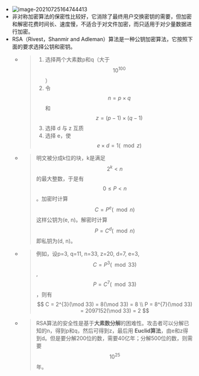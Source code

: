 - ![image-20210725164744413](https://img.mhugh.net/typora/image-20210725164744413.png)
- 非对称加密算法的保密性比较好，它消除了最终用户交换密钥的需要，但加密和解密花费时间长、速度慢，不适合于对文件加密，而只适用于对少量数据进行加密。
- RSA（Rivest，Shanmir and Adleman）算法是一种公钥加密算法，它按照下面的要求选择公钥和密钥。
	- > 1. 选择两个大素数p和q（大于$$10^{100}$$）
	  > 2. 令$$n = p \times q$$ 和 $$ z = (p - 1) \times (q - 1)$$
	  > 3. 选择 d 与 z 互质
	  > 4. 选择 e，使 $$e \times d = 1(\mod z)$$
	- > 明文被分成k位的块，k是满足 $$2^{k} < n$$ 的最大整数，于是有$$0 \le P < n$$。加密时计算
	  $$
	  C = P^{e}(\mod n)
	  $$
	  这样公钥为(e, n)。解密时计算
	  $$
	  P = C^{d}(\mod n)
	  $$
	  即私钥为(d, n)。
	- > 例如，设p=3, q=11, n=33, z=20, d=7, e=3, $$C = P^{3}(\mod 33)$$, $$P = C^{7}(\mod 33)$$，则有
	  $$
	  C = 2^{3}(\mod 33) = 8(\mod 33) = 8 \\
	  P = 8^{7}(\mod 33) = 2097152(\mod 33) = 2
	  $$
	- > RSA算法的安全性是基于**大素数分解**的困难性。攻击者可以分解已知的n，得到p和q，然后可得到z，最后用 **Euclid算法**，由e和z得到d。但是要分解200位的数，需要40亿年；分解500位的数，则需要$$10^{25}$$年。